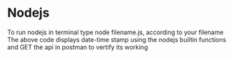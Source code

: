 # Nodejs
To run nodejs in terminal type node filename.js, according to your filename
The above code displays date-time stamp using the nodejs builtin functions and GET the api in postman to vertify its working
